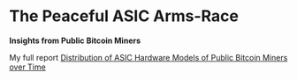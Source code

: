 # The Peaceful ASIC Arms-Race
**Insights from Public Bitcoin Miners**

My full report [Distribution of ASIC Hardware Models of Public Bitcoin Miners over Time](https://github.com/samthemanbtc/The-Peaceful-ASIC-Arms-Race/blob/main/Distribution%20of%20ASIC%20Hardware%20Models%20of%20Public%20Bitcoin%20Miners%20over%20Time.pdf)
